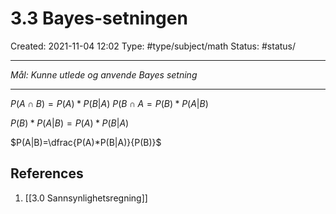 # 3.3 Bayes-setningen
Created: 2021-11-04 12:02
Type: #type/subject/math 
Status: #status/

---

*Mål: Kunne utlede og anvende Bayes setning*

---

$P(A\cap B)=P(A)*P(B|A)$
$P(B\cap A=P(B)*P(A|B)$

$P(B)*P(A|B)=P(A)*P(B|A)$

$P(A|B)=\dfrac{P(A)*P(B|A)}{P(B)}$

## References
1. [[3.0 Sannsynlighetsregning]]